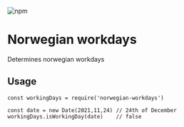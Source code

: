 ![npm](https://img.shields.io/npm/v/norwegian-workdays)

# Norwegian workdays
Determines norwegian workdays

## Usage 
```
const workingDays = require('norwegian-workdays')

const date = new Date(2021,11,24) // 24th of December
workingDays.isWorkingDay(date)    // false
```
